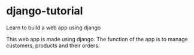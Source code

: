 # django-tutorial
Learn to build a web app using django

This web app is made using django. The function of the app is to manage customers, products and their orders.
